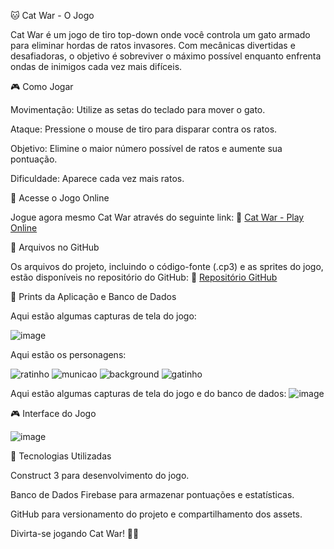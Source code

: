 🐱 Cat War - O Jogo

Cat War é um jogo de tiro top-down onde você controla um gato armado para eliminar hordas de ratos invasores. Com mecânicas divertidas e desafiadoras, o objetivo é sobreviver o máximo possível enquanto enfrenta ondas de inimigos cada vez mais difíceis.

🎮 Como Jogar

Movimentação: Utilize as setas do teclado para mover o gato.

Ataque: Pressione o mouse de tiro para disparar contra os ratos.

Objetivo: Elimine o maior número possível de ratos e aumente sua pontuação.

Dificuldade: Aparece cada vez mais ratos.

🚀 Acesse o Jogo Online

Jogue agora mesmo Cat War através do seguinte link:
🔗 [Cat War - Play Online](https://www.construct.net/en/free-online-games/cat-war-74918/play)


📂 Arquivos no GitHub

Os arquivos do projeto, incluindo o código-fonte (.cp3) e as sprites do jogo, estão disponíveis no repositório do GitHub:
🔗 [Repositório GitHub](https://github.com/vitoriahillary/CatWar?tab=readme-ov-file)


📸 Prints da Aplicação e Banco de Dados

Aqui estão algumas capturas de tela do jogo:

![image](https://github.com/user-attachments/assets/fd8c8cea-0f4f-4647-a472-e78a6fdc653c)

Aqui estão os personagens:

![ratinho](https://github.com/user-attachments/assets/13d90f88-3209-4199-8ae5-3be228af53e4)
![municao](https://github.com/user-attachments/assets/6e89aeba-4fed-4ce4-9508-982ffd4a7a21)
![background](https://github.com/user-attachments/assets/55a70440-4b6c-4bd6-9f8c-3db6691b3597)
![gatinho](https://github.com/user-attachments/assets/361aa120-0194-4054-8d53-d53e42ec2ec9)

Aqui estão algumas capturas de tela do jogo e do banco de dados:
![image](https://github.com/user-attachments/assets/d83802ab-942a-403c-b0c3-0892e5916622)


🎮 Interface do Jogo

![image](https://github.com/user-attachments/assets/3ebe701f-d8e7-4ebf-9b9d-36b48f1457bb)



📜 Tecnologias Utilizadas

Construct 3 para desenvolvimento do jogo.

Banco de Dados Firebase para armazenar pontuações e estatísticas.

GitHub para versionamento do projeto e compartilhamento dos assets.



Divirta-se jogando Cat War! 🎯🐭
